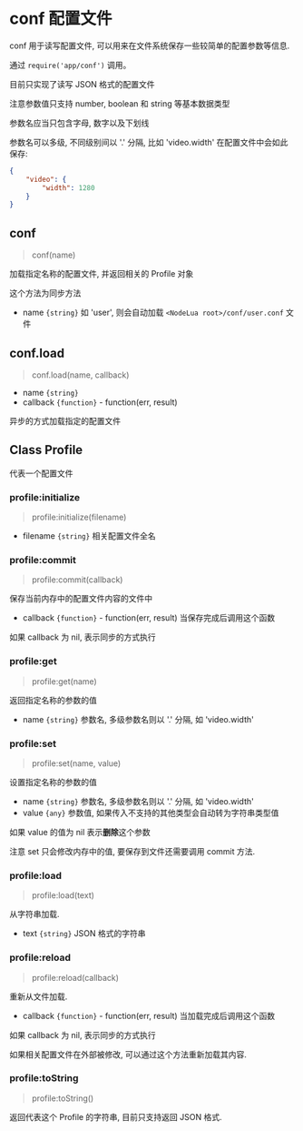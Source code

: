 # conf 配置文件

conf 用于读写配置文件, 可以用来在文件系统保存一些较简单的配置参数等信息.

通过 `require('app/conf')` 调用。

目前只实现了读写 JSON 格式的配置文件

注意参数值只支持 number, boolean 和 string 等基本数据类型

参数名应当只包含字母, 数字以及下划线

参数名可以多级, 不同级别间以 '.' 分隔, 比如 'video.width' 在配置文件中会如此保存:

```json
{
    "video": {
        "width": 1280
    }
}
```

## conf

> conf(name)

加载指定名称的配置文件, 并返回相关的 Profile 对象

这个方法为同步方法

- name `{string}` 如 'user', 则会自动加载 `<NodeLua root>/conf/user.conf` 文件

## conf.load

> conf.load(name, callback)

- name `{string}`
- callback `{function}` - function(err, result)

异步的方式加载指定的配置文件

## Class Profile

代表一个配置文件

### profile:initialize

> profile:initialize(filename)

- filename `{string}` 相关配置文件全名

### profile:commit

> profile:commit(callback)

保存当前内存中的配置文件内容的文件中

- callback `{function}` - function(err, result) 当保存完成后调用这个函数

如果 callback 为 nil, 表示同步的方式执行

### profile:get

> profile:get(name)

返回指定名称的参数的值

- name `{string}` 参数名, 多级参数名则以 '.' 分隔, 如 'video.width'

### profile:set

> profile:set(name, value)

设置指定名称的参数的值

- name `{string}` 参数名, 多级参数名则以 '.' 分隔, 如 'video.width'
- value `{any}` 参数值, 如果传入不支持的其他类型会自动转为字符串类型值

如果 value 的值为 nil 表示**删除**这个参数

注意 set 只会修改内存中的值, 要保存到文件还需要调用 commit 方法.

### profile:load

> profile:load(text)

从字符串加载.

- text `{string}` JSON 格式的字符串

### profile:reload

> profile:reload(callback)

重新从文件加载.

- callback `{function}` - function(err, result) 当加载完成后调用这个函数

如果 callback 为 nil, 表示同步的方式执行

如果相关配置文件在外部被修改, 可以通过这个方法重新加载其内容.

### profile:toString

> profile:toString()

返回代表这个 Profile 的字符串, 目前只支持返回 JSON 格式.

